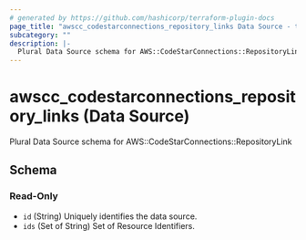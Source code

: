 ```yaml
---
# generated by https://github.com/hashicorp/terraform-plugin-docs
page_title: "awscc_codestarconnections_repository_links Data Source - terraform-provider-awscc"
subcategory: ""
description: |-
  Plural Data Source schema for AWS::CodeStarConnections::RepositoryLink
---
```


# awscc_codestarconnections_repository_links (Data Source)

Plural Data Source schema for AWS::CodeStarConnections::RepositoryLink



<!-- schema generated by tfplugindocs -->
## Schema

### Read-Only

- `id` (String) Uniquely identifies the data source.
- `ids` (Set of String) Set of Resource Identifiers.
